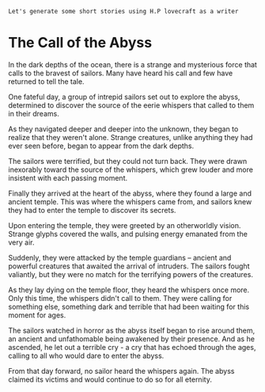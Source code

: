 ```
Let's generate some short stories using H.P lovecraft as a writer
```
# The Call of the Abyss

In the dark depths of the ocean, there is a strange and mysterious force that calls to the bravest of sailors. Many have heard his call and few have returned to tell the tale.

One fateful day, a group of intrepid sailors set out to explore the abyss, determined to discover the source of the eerie whispers that called to them in their dreams.

As they navigated deeper and deeper into the unknown, they began to realize that they weren't alone. Strange creatures, unlike anything they had ever seen before, began to appear from the dark depths.

The sailors were terrified, but they could not turn back. They were drawn inexorably toward the source of the whispers, which grew louder and more insistent with each passing moment.

Finally they arrived at the heart of the abyss, where they found a large and ancient temple. This was where the whispers came from, and sailors knew they had to enter the temple to discover its secrets.

Upon entering the temple, they were greeted by an otherworldly vision. Strange glyphs covered the walls, and pulsing energy emanated from the very air.

Suddenly, they were attacked by the temple guardians – ancient and powerful creatures that awaited the arrival of intruders. The sailors fought valiantly, but they were no match for the terrifying powers of the creatures.

As they lay dying on the temple floor, they heard the whispers once more. Only this time, the whispers didn't call to them. They were calling for something else, something dark and terrible that had been waiting for this moment for ages.

The sailors watched in horror as the abyss itself began to rise around them, an ancient and unfathomable being awakened by their presence. And as he ascended, he let out a terrible cry - a cry that has echoed through the ages, calling to all who would dare to enter the abyss.

From that day forward, no sailor heard the whispers again. The abyss claimed its victims and would continue to do so for all eternity.
